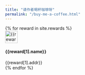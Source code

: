 ```yaml
---
title: "请作者喝杯咖啡呀"
permalink: "/buy-me-a-coffee.html"
---
```


<div class="container">
    <div class="row gap-y listrecent listrecent listauthor">
    {% for reward in site.rewards %}
        <div class="col-lg-6 mb-4">
          <div class="p-4 border rounded">
            <div class="row">
              <div class="col-md-2 mb-4 mb-md-0">
                <img alt="{{reward[1].name}}" src="{{site.baseurl}}/{{ reward[1].logo }}" height="40" width="40">
              </div>
              <div class="col-md-10">
                <div>
                  <h4 class="text-dark mb-0"> {{reward[1].name}} </h4>
                  <div class="excerpt">{{reward[1].addr}}</div>
                </div>
              </div>
            </div>
          </div>
        </div>
    {% endfor %}
    </div>
</div>
